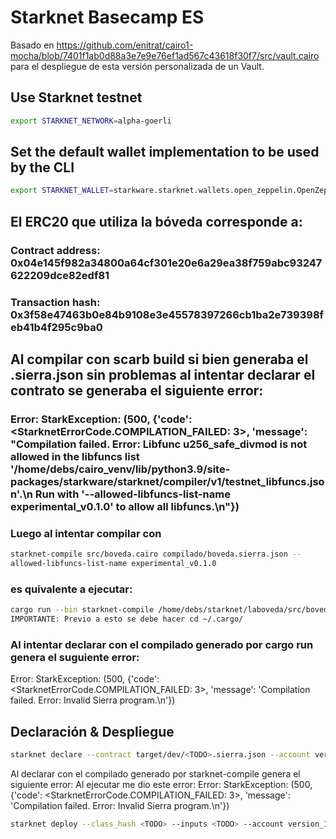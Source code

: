 # Starknet Basecamp ES

Basado en https://github.com/enitrat/cairo1-mocha/blob/7401f1ab0d88a3e7e9e76ef1ad567c43618f30f7/src/vault.cairo para el despliegue de esta versión personalizada de un Vault.


## Use Starknet testnet
```bash
export STARKNET_NETWORK=alpha-goerli
```

## Set the default wallet implementation to be used by the CLI 
```bash
export STARKNET_WALLET=starkware.starknet.wallets.open_zeppelin.OpenZeppelinAccount
```

## El ERC20 que utiliza la bóveda corresponde a:
### Contract address: 0x04e145f982a34800a64cf301e20e6a29ea38f759abc93247622209dce82edf81
### Transaction hash: 0x3f58e47463b0e84b9108e3e45578397266cb1ba2e739398feb41b4f295c9ba0


## Al compilar con scarb build si bien generaba el .sierra.json sin problemas al intentar declarar el contrato se generaba el siguiente error:
### Error: StarkException: (500, {'code': <StarknetErrorCode.COMPILATION_FAILED: 3>, 'message': "Compilation failed. Error: Libfunc u256_safe_divmod is not allowed in the libfuncs list '/home/debs/cairo_venv/lib/python3.9/site-packages/starkware/starknet/compiler/v1/testnet_libfuncs.json'.\n Run with '--allowed-libfuncs-list-name experimental_v0.1.0' to allow all libfuncs.\n"})

### Luego al intentar compilar con
```bash
starknet-compile src/boveda.cairo compilado/boveda.sierra.json --
allowed-libfuncs-list-name experimental_v0.1.0
```


### es quivalente a ejecutar:
```bash
cargo run --bin starknet-compile /home/debs/starknet/laboveda/src/boveda.cairo /home/debs/starknet/laboveda/outputs/boveda.sierra.json --allowed-libfuncs-list-name experimental_v0.1.0
IMPORTANTE: Previo a esto se debe hacer cd ~/.cargo/
```

### Al intentar declarar con el compilado generado por cargo run genera el suguiente error:
Error: StarkException: (500, {'code': <StarknetErrorCode.COMPILATION_FAILED: 3>, 'message': 'Compilation failed. Error: Invalid Sierra program.\n'})

## Declaración & Despliegue
```bash
starknet declare --contract target/dev/<TODO>.sierra.json --account version_1077_test
```

Al declarar con el compilado generado por starknet-compile genera el siguiente error:
Al ejecutar me dio este error:
Error: StarkException: (500, {'code': <StarknetErrorCode.COMPILATION_FAILED: 3>, 'message': 'Compilation failed. Error: Invalid Sierra program.\n'})

```bash
starknet deploy --class_hash <TODO> --inputs <TODO> --account version_1077_test
```